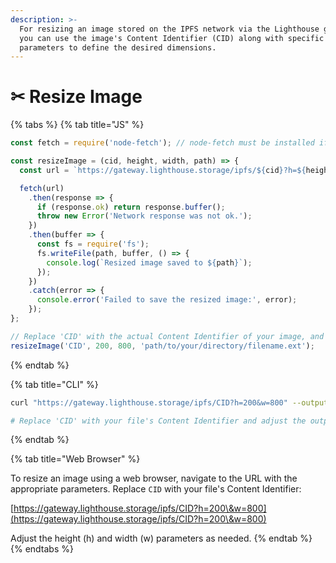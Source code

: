 ```yaml
---
description: >-
  For resizing an image stored on the IPFS network via the Lighthouse gateway,
  you can use the image's Content Identifier (CID) along with specific query
  parameters to define the desired dimensions.
---
```


# ✂ Resize Image



{% tabs %}
{% tab title="JS" %}
```javascript
const fetch = require('node-fetch'); // node-fetch must be installed if you're using Node.js versions before 18.x

const resizeImage = (cid, height, width, path) => {
  const url = `https://gateway.lighthouse.storage/ipfs/${cid}?h=${height}&w=${width}`;

  fetch(url)
    .then(response => {
      if (response.ok) return response.buffer();
      throw new Error('Network response was not ok.');
    })
    .then(buffer => {
      const fs = require('fs');
      fs.writeFile(path, buffer, () => {
        console.log(`Resized image saved to ${path}`);
      });
    })
    .catch(error => {
      console.error('Failed to save the resized image:', error);
    });
};

// Replace 'CID' with the actual Content Identifier of your image, and 'path' with your desired file path.
resizeImage('CID', 200, 800, 'path/to/your/directory/filename.ext');

```
{% endtab %}

{% tab title="CLI" %}
```sh
curl "https://gateway.lighthouse.storage/ipfs/CID?h=200&w=800" --output path/to/your/directory/filename.ext

# Replace 'CID' with your file's Content Identifier and adjust the output path accordingly.
```
{% endtab %}

{% tab title="Web Browser" %}


To resize an image using a web browser, navigate to the URL with the appropriate parameters. Replace `CID` with your file's Content Identifier:

[https://gateway.lighthouse.storage/ipfs/CID?h=200\&w=800](https://gateway.lighthouse.storage/ipfs/CID?h=200\&w=800)

Adjust the height (h) and width (w) parameters as needed.
{% endtab %}
{% endtabs %}
